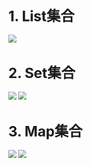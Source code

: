 # 1. List集合
![](_v_images/_1535442385_18711.png)
# 2. Set集合
![](_v_images/_1535442361_9313.png)
![](_v_images/_1535442491_1542.png)
# 3. Map集合
![](_v_images/_1535442919_25712.png)
![](_v_images/_1535445766_10239.png)

